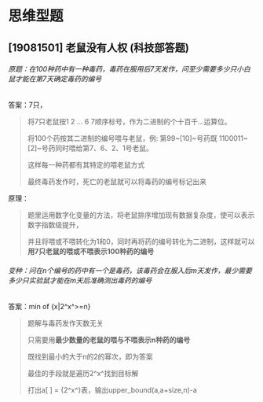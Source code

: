 # 思维型题

## [19081501] 老鼠没有人权 (科技部答题)

###### 原题：在100种药中有一种毒药，毒药在服用后7天发作，问至少需要多少只小白鼠才能在第7天确定毒药的编号

答案：7只，

> 将7只老鼠按1 2 … 6 7顺序标号，作为二进制的个十百千…运算位。
>
> 将100个药按其二进制的编号喂与老鼠，例: 第99~[10]~号药既 1100011~[2]~号药同时喂给第7、6、2、1号老鼠。
>
> 这样每一种药都有其特定的喂老鼠方式
>
> 最终毒药发作时，死亡的老鼠就可以将毒药的编号标记出来

原理：

> 题里运用数字化变量的方法，将老鼠排序增加现有数据复杂度，使可以表示数字指数级提升，
>
> 并且将喂或不喂转化为1和0，同时再将药的编号转化为二进制，这样就可以**用7只老鼠的喂或不喂表示100种药的编号**



###### 变种：问在n个编号的药中有一个是毒药，该毒药会在服入后m天发作，最少需要多少只实验鼠才能在m天后准确测出毒药的编号

答案：min of {x|2^x^>=n}

> 题解与毒药发作天数无关
>
> 只需要用**最少数量的老鼠的喂与不喂表示n种药的编号**
>
> 既找到最小的大于n的2的幂次，即为答案
>
> 最佳的手段就是遍历2^x^找到目标解
>
> 打出a[ ] = {2^x^}表，输出upper_bound(a,a+size,n)-a